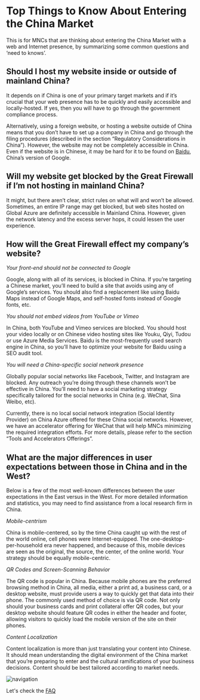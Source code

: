 <properties
	pageTitle="Global Customer Playbook top-things-to-know"
	description="Global Customer Playbook top-things-to-know"
	services="global-customer-playbook"
	documentationCenter=""
	authors="jtong"
	manager="edwinc"
	editor=""
	tags="global-customer-playbook"/>

<tags
	ms.service="global-customer-playbook"
	ms.workload=""
	ms.tgt_pltfrm=""
	ms.devlang="na"
	ms.topic="article"
	ms.date="11/21/2016"
	wacn.date="11/21/2016"
	ms.author="jtong"/>


# Top Things to Know About Entering the China Market

This is for MNCs that are thinking about entering the China Market with a web and Internet presence, by summarizing some common questions and ‘need to knows’.

## Should I host my website inside or outside of mainland China?

It depends on if China is one of your primary target markets and if it’s crucial that your web presence has to be quickly and easily accessible and locally-hosted. If yes, then you will have to go through the government compliance process.
 
Alternatively, using a foreign website, or hosting a website outside of China means that you don’t have to set up a company in China and go through the filing procedures (described in the section “Regulatory Considerations in China”). However, the website may not be completely accessible in China. Even if the website is in Chinese, it may be hard for it to be found on [Baidu](http://www.china-briefing.com/news/2015/03/31/using-baidu-chinas-largest-search-engine.html), China’s version of Google.

## Will my website get blocked by the Great Firewall if I’m not hosting in mainland China?

It might, but there aren’t clear, strict rules on what will and won’t be allowed. Sometimes, an entire IP range may get blocked, but web sites hosted on Global Azure are definitely accessible in Mainland China. However, given the network latency and the excess server hops, it could lessen the user experience. 

## How will the Great Firewall effect my company’s website?

*Your front-end should not be connected to Google*

Google, along with all of its services, is blocked in China. If you’re targeting a Chinese market, you’ll need to build a site that avoids using any of Google’s services. You should also find a replacement like using Baidu Maps instead of Google Maps, and self-hosted fonts instead of Google fonts, etc.

*You should not embed videos from YouTube or Vimeo*

In China, both YouTube and Vimeo services are blocked. You should host your video locally or on Chinese video hosting sites like Youku, Qiyi, Tudou or use Azure Media Services. Baidu is the most-frequently used search engine in China, so you’ll have to optimize your website for Baidu using a SEO audit tool.


*You will need a China-specific social network presence*

Globally popular social networks like Facebook, Twitter, and Instagram are blocked. Any outreach you’re doing through these channels won’t be effective in China. You’ll need to have a social marketing strategy specifically tailored for the social networks in China (e.g. WeChat, Sina Weibo, etc).

Currently, there is no local social network integration (Social Identity Provider) on China Azure offered for these China social networks. However, we have an accelerator offering for WeChat that will help MNCs minimizing the required integration efforts. For more details, please refer to the section “Tools and Accelerators Offerings”.

## What are the major differences in user expectations between those in China and in the West?

Below is a few of the most well-known differences between the user expectations in the East versus in the West. For more detailed information and statistics, you may need to find assistance from a local research firm in China.

*Mobile-centrism*

China is mobile-centered, so by the time China caught up with the rest of the world online, cell phones were Internet-equipped. The one-desktop-per-household era never happened, and because of this, mobile devices are seen as the original, the source, the center, of the online world. Your strategy should be equally mobile-centric.
 
*QR Codes and Screen-Scanning Behavior*

The QR code is popular in China. Because mobile phones are the preferred browsing method in China, all media, either a print ad, a business card, or a desktop website, must provide users a way to quickly get that data into their phone. The commonly used method of choice is via QR code. Not only should your business cards and print collateral offer QR codes, but your desktop website should feature QR codes in either the header and footer, allowing visitors to quickly load the mobile version of the site on their phones.
 
*Content Localization*

Content localization is more than just translating your content into Chinese. It should mean understanding the digital environment of the China market that you’re preparing to enter and the cultural ramifications of your business decisions. Content should be best tailored according to market needs.
  
  
![navigation](/solutions/global-customer/media/navigation.png)

Let's check the [FAQ](/solutions/global-customer/faq/)